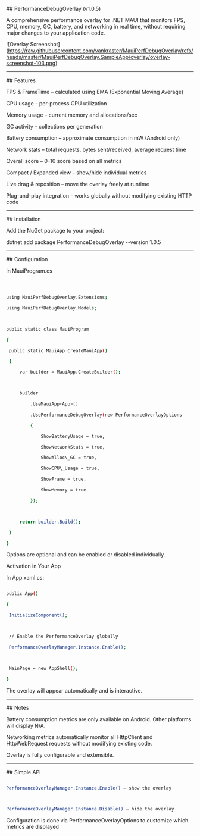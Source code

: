 \## PerformanceDebugOverlay (v1.0.5)



A comprehensive performance overlay for .NET MAUI that monitors FPS, CPU, memory, GC, battery, and networking in real time, without requiring major changes to your application code.



!\[Overlay Screenshot](https://raw.githubusercontent.com/vankraster/MauiPerfDebugOverlay/refs/heads/master/MauiPerfDebugOverlay.SampleApp/overlay/overlay-screenshot-103.png)



---



\## Features



FPS \& FrameTime – calculated using EMA (Exponential Moving Average)



CPU usage – per-process CPU utilization



Memory usage – current memory and allocations/sec



GC activity – collections per generation



Battery consumption – approximate consumption in mW (Android only)



Network stats – total requests, bytes sent/received, average request time



Overall score – 0–10 score based on all metrics



Compact / Expanded view – show/hide individual metrics



Live drag \& reposition – move the overlay freely at runtime



Plug-and-play integration – works globally without modifying existing HTTP code



---



\## Installation



Add the NuGet package to your project:



dotnet add package PerformanceDebugOverlay --version 1.0.5



---



\## Configuration 



in MauiProgram.cs



```bash



using MauiPerfDebugOverlay.Extensions;

using MauiPerfDebugOverlay.Models;



public static class MauiProgram

{

 public static MauiApp CreateMauiApp()

 {

     var builder = MauiApp.CreateBuilder();



     builder

         .UseMauiApp<App>()

         .UsePerformanceDebugOverlay(new PerformanceOverlayOptions

         {

             ShowBatteryUsage = true,

             ShowNetworkStats = true,

             ShowAlloc\_GC = true,

             ShowCPU\_Usage = true,

             ShowFrame = true,

             ShowMemory = true

         });



     return builder.Build();

 }

}

```



Options are optional and can be enabled or disabled individually.



Activation in Your App



In App.xaml.cs:



```bash

public App()

{

 InitializeComponent();



 // Enable the PerformanceOverlay globally

 PerformanceOverlayManager.Instance.Enable();



 MainPage = new AppShell();

}

```

The overlay will appear automatically and is interactive.



---



\## Notes



Battery consumption metrics are only available on Android. Other platforms will display N/A.



Networking metrics automatically monitor all HttpClient and HttpWebRequest requests without modifying existing code.



Overlay is fully configurable and extensible.



---



\## Simple API



```bash

PerformanceOverlayManager.Instance.Enable() – show the overlay



PerformanceOverlayManager.Instance.Disable() – hide the overlay

```



Configuration is done via PerformanceOverlayOptions to customize which metrics are displayed



